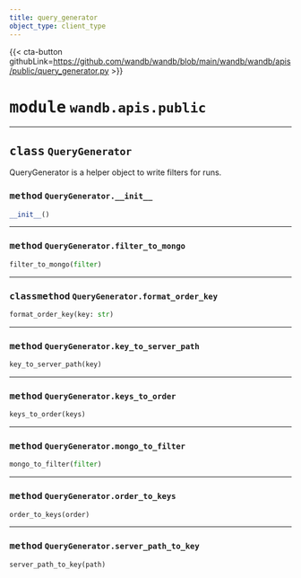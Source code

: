 ```yaml
---
title: query_generator
object_type: client_type
---
```


{{< cta-button githubLink=https://github.com/wandb/wandb/blob/main/wandb/wandb/apis/public/query_generator.py >}}




# <kbd>module</kbd> `wandb.apis.public`






---

## <kbd>class</kbd> `QueryGenerator`
QueryGenerator is a helper object to write filters for runs. 

### <kbd>method</kbd> `QueryGenerator.__init__`

```python
__init__()
```








---

### <kbd>method</kbd> `QueryGenerator.filter_to_mongo`

```python
filter_to_mongo(filter)
```





---

### <kbd>classmethod</kbd> `QueryGenerator.format_order_key`

```python
format_order_key(key: str)
```





---

### <kbd>method</kbd> `QueryGenerator.key_to_server_path`

```python
key_to_server_path(key)
```





---

### <kbd>method</kbd> `QueryGenerator.keys_to_order`

```python
keys_to_order(keys)
```





---

### <kbd>method</kbd> `QueryGenerator.mongo_to_filter`

```python
mongo_to_filter(filter)
```





---

### <kbd>method</kbd> `QueryGenerator.order_to_keys`

```python
order_to_keys(order)
```





---

### <kbd>method</kbd> `QueryGenerator.server_path_to_key`

```python
server_path_to_key(path)
```






